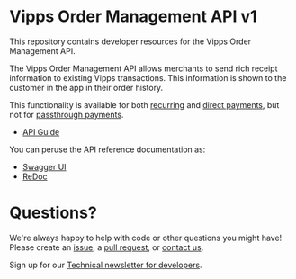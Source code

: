 # Vipps Order Management API v1

This repository contains developer resources for the Vipps Order Management API.

The Vipps Order Management API allows merchants to send rich receipt information
to existing Vipps transactions. This information is shown to the customer in the app in their order history.

This functionality is available for both
[recurring](https://github.com/vippsas/vipps-recurring-api)
and
[direct payments](https://github.com/vippsas/vipps-ecom-api),
but not for
[passthrough payments](https://github.com/vippsas/vipps-psp-api).

* [API Guide](vipps-order-management-api.md)

You can peruse the API reference documentation as:

* [Swagger UI](https://vippsas.github.io/vipps-order-management-api/)
* [ReDoc](https://vippsas.github.io/vipps-order-management-api/redoc.html)

# Questions?

We're always happy to help with code or other questions you might have!
Please create an [issue](https://github.com/vippsas/vipps-ecom-api/issues),
a [pull request](https://github.com/vippsas/vipps-ecom-api/pulls),
or [contact us](https://github.com/vippsas/vipps-developers/blob/master/contact.md).

Sign up for our [Technical newsletter for developers](https://github.com/vippsas/vipps-developers/tree/master/newsletters).
